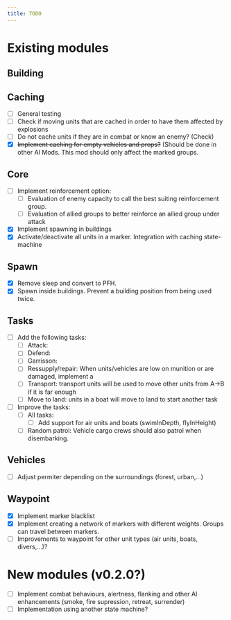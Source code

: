 ```yaml
---
title: TODO
---
```


# Existing modules

## Building

## Caching
* [ ] General testing
* [ ] Check if moving units that are cached in order to have them affected by explosions
* [ ] Do not cache units if they are in combat or know an enemy? (Check)
* [x] ~~Implement caching for empty vehicles and props?~~ (Should be done in other AI Mods. This mod should only affect the marked groups.

## Core

* [ ] Implement reinforcement option:
  * [ ] Evaluation of enemy capacity to call the best suiting reinforcement group.
  * [ ] Evaluation of allied groups to better reinforce an allied group under attack
* [x] Implement spawning in buildings
* [x] Activate/deactivate all units in a marker. Integration with caching state-machine

## Spawn

* [x] Remove sleep and convert to PFH.
* [x] Spawn inside buildings. Prevent a building position from being used twice.

## Tasks

* [ ] Add the following tasks:
  * [ ] Attack:
  * [ ] Defend:
  * [ ] Garrisson:
  * [ ] Ressupply/repair: When units/vehicles are low on munition or are damaged, implement a
  * [ ] Transport: transport units will be used to move other units from A->B if it is far enough
  * [ ] Move to land: units in a boat will move to land to start another task
* [ ] Improve the tasks:
  * [ ] All tasks:
    * [ ] Add support for air units and boats (swimInDepth, flyInHeight)
  * [ ] Random patrol: Vehicle cargo crews should also patrol when disembarking.

## Vehicles

* [ ] Adjust permiter depending on the surroundings (forest, urban,...)

## Waypoint

* [x] Implement marker blacklist
* [x] Implement creating a network of markers with different weights. Groups can travel between markers.
* [ ] Improvements to waypoint for other unit types (air units, boats, divers,...)?

# New modules (v0.2.0?)

* [ ] Implement combat behaviours, alertness, flanking and other AI enhancements (smoke, fire supression, retreat, surrender)
* [ ] Implementation using another state machine?  
